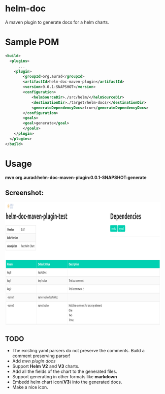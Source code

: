 # helm-doc
A maven plugin to generate docs for a helm charts. 

# Sample POM 
```xml
<build>
  <plugins>
      ...
    <plugin>
        <groupId>org.aurad</groupId>
        <artifactId>helm-doc-maven-plugin</artifactId>
        <version>0.0.1-SNAPSHOT</version>
        <configuration>
            <helmSourceDir>./src/helm/</helmSourceDir>
            <destinationDir>./target/helm-docs/</destinationDir>
            <generateDependencyDocs>true</generateDependencyDocs>
        </configuration>
        <goals>
        <goal>generate</goal>
        </goals>
    </plugin>
  </plugins>
</build>
```

# Usage
**mvn org.aurad:helm-doc-maven-plugin:0.0.1-SNAPSHOT:generate**

## Screenshot: 
<img src="https://github.com/aurabhi/helm-doc/blob/main/Screenshot.png" width="600" height="400" alt="Screenshot">


## TODO
* The existing yaml parsers do not preserve the comments. Build a comment preserving parser!
* Add *mvn plugin docs*
* Support **Helm** **V2** and **V3** charts.
* Add all the fields of the chart to the generated files.
* Support generating in other formats like **markdown**
* Embedd helm chart icon(**V3**) into the generated docs.
* Make a nice icon. 
